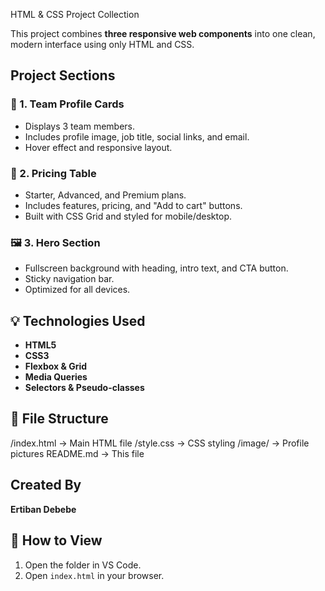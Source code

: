 HTML & CSS Project Collection

This project combines **three responsive web components** into one clean, modern interface using only HTML and CSS.

## Project Sections

### 👥 1. Team Profile Cards

- Displays 3 team members.
- Includes profile image, job title, social links, and email.
- Hover effect and responsive layout.

### 💸 2. Pricing Table

- Starter, Advanced, and Premium plans.
- Includes features, pricing, and "Add to cart" buttons.
- Built with CSS Grid and styled for mobile/desktop.

### 🖼️ 3. Hero Section

- Fullscreen background with heading, intro text, and CTA button.
- Sticky navigation bar.
- Optimized for all devices.

## 💡 Technologies Used

- **HTML5**
- **CSS3**
- **Flexbox & Grid**
- **Media Queries**
- **Selectors & Pseudo-classes**

## 📂 File Structure

/index.html → Main HTML file
/style.css → CSS styling
/image/ → Profile pictures
README.md → This file

## Created By

**Ertiban Debebe**

## 🔗 How to View

1. Open the folder in VS Code.
2. Open `index.html` in your browser.
